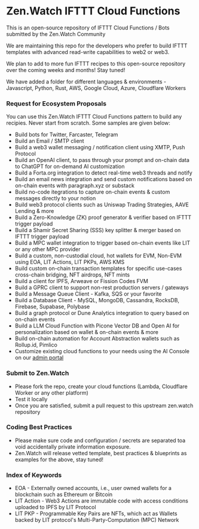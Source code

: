 # Zen.Watch IFTTT Cloud Functions
This is an open-source repository of IFTTT Cloud Functions / Bots submitted by the Zen.Watch Community

We are maintaining this repo for the developers who prefer to build IFTTT templates with advanced read-write capabilities to web2 or web3.

We plan to add to more fun IFTTT recipes to this open-source repository over the coming weeks and months! Stay tuned!

We have added a folder for different languages & environments - Javascript, Python, Rust, AWS, Google Cloud, Azure, Cloudflare Workers

### Request for Ecosystem Proposals
You can use this Zen.Watch IFTTT Cloud Functions pattern to build any recipies. Never start from scratch. Some samples are given below: 

- Build bots for Twitter, Farcaster, Telegram
- Build an Email / SMTP client 
- Build a web3 wallet messaging / notification client using XMTP, Push Protocol
- Build an OpenAI client, to pass through your prompt and on-chain data to ChatGPT for on-demand AI customization
- Build a Forta.org integration to detect real-time web3 threads and notify 
- Build an email news integration and send custom notifications based on on-chain events with paragraph.xyz or substack
- Build no-code itegrations to capture on-chain events & custom messages directly to your notion
- Build web3 protocol clients such as Uniswap Trading Strategies, AAVE Lending & more
- Build a Zero-Knowledge (ZK) proof generator & verifier based on IFTTT trigger payload
- Build a Shamir Secret Sharing (SSS) key splitter & merger based on IFTTT trigger payload
- Build a MPC wallet integration to trigger based on-chain events like LIT or any other MPC provider
- Build a custom, non-custodial cloud, hot wallets for EVM, Non-EVM using EOA, LIT Actions, LIT PKPs, AWS KMS
- Build custom on-chain transaction templates for specific use-cases cross-chain bridging, NFT airdrops, NFT mints
- Build a client for IPFS, Arweave or Fission Codes FVM
- Build a GPRC client to support non-rest production servers / gateways
- Build a Message Queue Client - Kafka, SQS or your favorite
- Build a Database Client - MySQL, MongoDB, Cassandra, RocksDB, Firebase, Supabase, Polybase 
- Build a graph protocol or Dune Analytics integration to query based on on-chain events
- Build a LLM Cloud Function with Picone Vector DB and Open AI for personalization based on wallet & on-chain events & more
- Build on-chain automation for Account Abstraction wallets such as Rollup.id, Pimlico
- Customize existing cloud functions to your needs using the AI Console on our [admin portal](https://admin.zen.watch)

### Submit to Zen.Watch
- Please fork the repo, create your cloud functions (Lambda, Cloudflare Worker or any other platform)
- Test it locally
- Once you are satisfied, submit a pull request to this upstream zen.watch repository

### Coding Best Practices
- Please make sure code and configuration / secrets are separated toa void accidentally private information exposure. 
- Zen.Watch will release vetted template, best practices & blueprints as examples for the above, stay tuned!

### Index of Keywords
- EOA - Externally owned accounts, i.e., user owned wallets for a blockchain such as Ethereum or Bitcoin
- LIT Action - Web3 Actions are immutable code with access conditions uploaded to IPFS by LIT Protocol
- LIT PKP - Programmable Key Pairs are NFTs, which act as Wallets backed by LIT protocol's Multi-Party-Computation (MPC) Network
